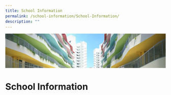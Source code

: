 ```yaml
---
title: School Information
permalink: /school-information/School-Information/
description: ""
---
```

![](/images/School%20Information.jpg)

School Information
==================